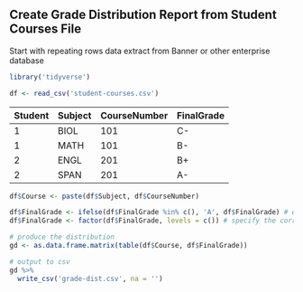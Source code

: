 ## Create Grade Distribution Report from Student Courses File

Start with repeating rows data extract from Banner or other enterprise database

```r
library('tidyverse')

df <- read_csv('student-courses.csv')

```
Student|Subject|CourseNumber|FinalGrade
-------|-------|------------|----------
1|BIOL|101|C-
1|MATH|101|B-
2|ENGL|201|B+
2|SPAN|201|A-

```r
df$Course <- paste(df$Subject, df$CourseNumber)

df$FinalGrade <- ifelse(df$FinalGrade %in% c(), 'A', df$FinalGrade) # example for recoding any errant values
df$FinalGrade <- factor(df$FinalGrade, levels = c()) # specify the correct order of grades

# produce the distribution
gd <- as.data.frame.matrix(table(df$Course, df$FinalGrade))

# output to csv
gd %>% 
  write_csv('grade-dist.csv', na = '')
```

